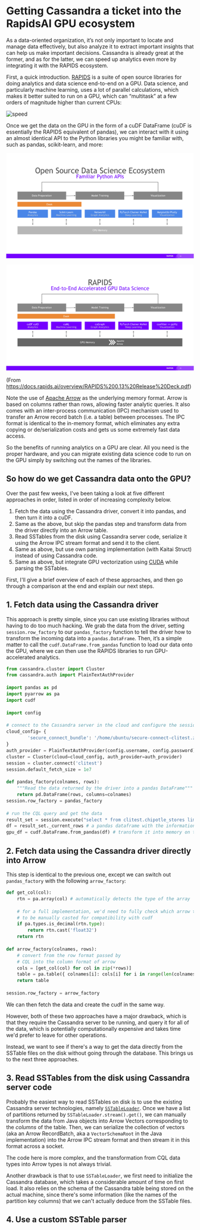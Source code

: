 # Getting Cassandra a ticket into the RapidsAI GPU ecosystem

As a data-oriented organization, it’s not only important to locate and manage data effectively, but also analyze it to extract important insights that can help us make important decisions. Cassandra is already great at the former, and as for the latter, we can speed up analytics even more by integrating it with the RAPIDS ecosystem.

First, a quick introduction. [RAPIDS](https://rapids.ai/) is a suite of open source libraries for doing analytics and data science end-to-end on a GPU. Data science, and particularly machine learning, uses a lot of parallel calculations, which makes it better suited to run on a GPU, which can “multitask” at a few orders of magnitude higher than current CPUs:

![speed](https://rapids.ai/assets/images/rapids-end-to-end-performance-chart-oss-page-r4.svg)

Once we get the data on the GPU in the form of a cuDF DataFrame (cuDF is essentially the RAPIDS equivalent of pandas), we can interact with it using an almost identical API to the Python libraries you might be familiar with, such as pandas, scikit-learn, and more:

![familiar python apis](assets/rapids-vs-cpu-1.png)

![rapids equivalents](assets/rapids-vs-cpu-2.png)

(From https://docs.rapids.ai/overview/RAPIDS%200.13%20Release%20Deck.pdf)

Note the use of [Apache Arrow](http://arrow.apache.org/) as the underlying memory format. Arrow is based on columns rather than rows, allowing faster analytic queries. It also comes with an inter-process communication (IPC) mechanism used to transfer an Arrow record batch (i.e. a table) between processes. The IPC format is identical to the in-memory format, which eliminates any extra copying or de/serialization costs and gets us some extremely fast data access.

So the benefits of running analytics on a GPU are clear. All you need is the proper hardware, and you can migrate existing data science code to run on the GPU simply by switching out the names of the libraries.

## So how do we get Cassandra data onto the GPU?

Over the past few weeks, I've been taking a look at five different approaches in order, listed in order of increasing complexity below.

1. Fetch the data using the Cassandra driver, convert it into pandas, and then turn it into a cuDF.
2. Same as the above, but skip the pandas step and transform data from the driver directly into an Arrow table.
3. Read SSTables from the disk using Cassandra server code, serialize it using the Arrow IPC stream format and send it to the client.
4. Same as above, but use own parsing implementation (with Kaitai Struct) instead of using Cassandra code.
5. Same as above, but integrate GPU vectorization using [CUDA](https://developer.nvidia.com/cuda-zone) while parsing the SSTables.

First, I'll give a brief overview of each of these approaches, and then go
through a comparison at the end and explain our next steps.

## 1. Fetch data using the Cassandra driver

This approach is pretty simple, since you can use existing libraries without
having to do too much hacking. We grab the data from the driver, setting
`session.row_factory` to our `pandas_factory` function to tell the driver how to
transform the incoming data into a `pandas.DataFrame`. Then, it’s a simple
matter to call the `cudf.DataFrame.from_pandas` function to load our data onto
the GPU, where we can then use the RAPIDS libraries to run GPU-accelerated
analytics.

```py
from cassandra.cluster import Cluster
from cassandra.auth import PlainTextAuthProvider

import pandas as pd
import pyarrow as pa
import cudf

import config

# connect to the Cassandra server in the cloud and configure the session settings
cloud_config= {
        'secure_connect_bundle': '/home/ubuntu/secure-connect-clitest.zip'
}
auth_provider = PlainTextAuthProvider(config.username, config.password)
cluster = Cluster(cloud=cloud_config, auth_provider=auth_provider)
session = cluster.connect('clitest')
session.default_fetch_size = 1e7

def pandas_factory(colnames, rows):
    """Read the data returned by the driver into a pandas DataFrame"""
    return pd.DataFrame(rows, columns=colnames)
session.row_factory = pandas_factory

# run the CQL query and get the data
result_set = session.execute("select * from clitest.chipotle_stores limit 100;")
df = result_set._current_rows # a pandas dataframe with the information
gpu_df = cudf.DataFrame.from_pandas(df) # transform it into memory on the GPU
```

## 2. Fetch data using the Cassandra driver directly into Arrow

This step is identical to the previous one, except we can switch out
`pandas_factory` with the following `arrow_factory`:

```py
def get_col(col):
    rtn = pa.array(col) # automatically detects the type of the array

    # for a full implementation, we'd need to fully check which arrow types need
    # to be manually casted for compatibility with cudf
    if pa.types.is_decimal(rtn.type):
        return rtn.cast('float32')
    return rtn

def arrow_factory(colnames, rows):
    # convert from the row format passed by
    # CQL into the column format of arrow
    cols = [get_col(col) for col in zip(*rows)]
    table = pa.table({ colnames[i]: cols[i] for i in range(len(colnames)) })
    return table

session.row_factory = arrow_factory
```

We can then fetch the data and create the cudf in the same way.

However, both of these two approaches have a major drawback, which is that they
require the Cassandra server to be running, and query it for all of the data,
which is potentially computationally expensive and takes time we'd prefer to
leave for other operations.

Instead, we want to see if there's a way to get the data directly from the
SSTable files on the disk without going through the database. This brings us to
the next three approaches.

## 3. Read SSTables from the disk using Cassandra server code

Probably the easiest way to read SSTables on disk is to use the existing
Cassandra server technologies, namely [`SSTableLoader`](https://github.com/apache/cassandra/blob/cassandra-3.11/src/java/org/apache/cassandra/io/sstable/SSTableLoader.java).
Once we have a list of partitions returned by `SSTableLoader.stream().get()`, we
can manually transform the data from Java objects into Arrow Vectors
corresponding to the *columns* of the table. Then, we can serialize the
collection of vectors (aka an Arrow RecordBatch, aka a `VectorSchemaRoot` in the
Java implementation) into the Arrow IPC stream format and then stream it in this
format across a socket.

The code here is more complex, and the transformation from CQL data types into
Arrow types is not always trivial.

Another drawback is that to use `SSTableLoader`, we first need to initialize the
Cassandra database, which takes a considerable amount of time on first load. It
also relies on the schema of the Cassandra table being stored on the actual
machine, since there's some information (like the names of the partition key
columns) that we can't actually deduce from the SSTable files.

## 4. Use a custom SSTable parser


